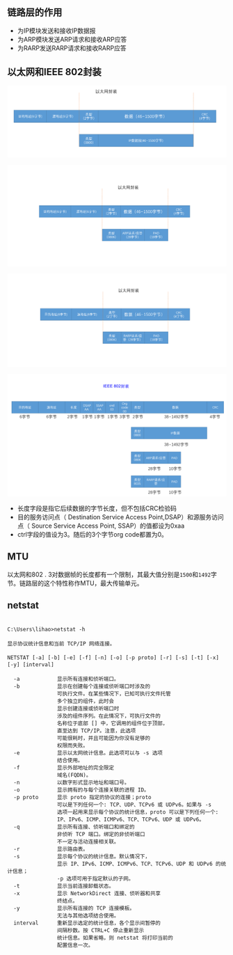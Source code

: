 ## 链路层的作用

- 为IP模块发送和接收IP数据报
- 为ARP模块发送ARP请求和接收ARP应答
- 为RARP发送RARP请求和接收RARP应答

## 以太网和IEEE 802封装

![image-20210901234034681](img/image-20210901234034681.png)



![image-20210901234355857](img/image-20210901234355857.png)



![image-20210901234454440](img/image-20210901234454440.png)

![image-20210901235757323](img/image-20210901235757323.png)

- 长度字段是指它后续数据的字节长度，但不包括CRC检验码
- 目的服务访问点（ Destination Service Access Point,DSAP）和源服务访问点（ Source Service Access Point, SSAP）的值都设为0xaa
- ctrl字段的值设为3。随后的3个字节org code都置为0。



## MTU

以太网和802 . 3对数据帧的长度都有一个限制，其最大值分别是`1500`和`1492`字节。链路层的这个特性称作MTU，最大传输单元。





## netstat

```

C:\Users\lihao>netstat -h

显示协议统计信息和当前 TCP/IP 网络连接。

NETSTAT [-a] [-b] [-e] [-f] [-n] [-o] [-p proto] [-r] [-s] [-t] [-x] [-y] [interval]

  -a            显示所有连接和侦听端口。
  -b            显示在创建每个连接或侦听端口时涉及的
                可执行文件。在某些情况下，已知可执行文件托管
                多个独立的组件，此时会
                显示创建连接或侦听端口时
                涉及的组件序列。在此情况下，可执行文件的
                名称位于底部 [] 中，它调用的组件位于顶部，
                直至达到 TCP/IP。注意，此选项
                可能很耗时，并且可能因为你没有足够的
                权限而失败。
  -e            显示以太网统计信息。此选项可以与 -s 选项
                结合使用。
  -f            显示外部地址的完全限定
                域名(FQDN)。
  -n            以数字形式显示地址和端口号。
  -o            显示拥有的与每个连接关联的进程 ID。
  -p proto      显示 proto 指定的协议的连接；proto
                可以是下列任何一个: TCP、UDP、TCPv6 或 UDPv6。如果与 -s
                选项一起用来显示每个协议的统计信息，proto 可以是下列任何一个:
                IP、IPv6、ICMP、ICMPv6、TCP、TCPv6、UDP 或 UDPv6。
  -q            显示所有连接、侦听端口和绑定的
                非侦听 TCP 端口。绑定的非侦听端口
                不一定与活动连接相关联。
  -r            显示路由表。
  -s            显示每个协议的统计信息。默认情况下，
                显示 IP、IPv6、ICMP、ICMPv6、TCP、TCPv6、UDP 和 UDPv6 的统计信息；
                -p 选项可用于指定默认的子网。
  -t            显示当前连接卸载状态。
  -x            显示 NetworkDirect 连接、侦听器和共享
                终结点。
  -y            显示所有连接的 TCP 连接模板。
                无法与其他选项结合使用。
  interval      重新显示选定的统计信息，各个显示间暂停的
                间隔秒数。按 CTRL+C 停止重新显示
                统计信息。如果省略，则 netstat 将打印当前的
                配置信息一次。
```



